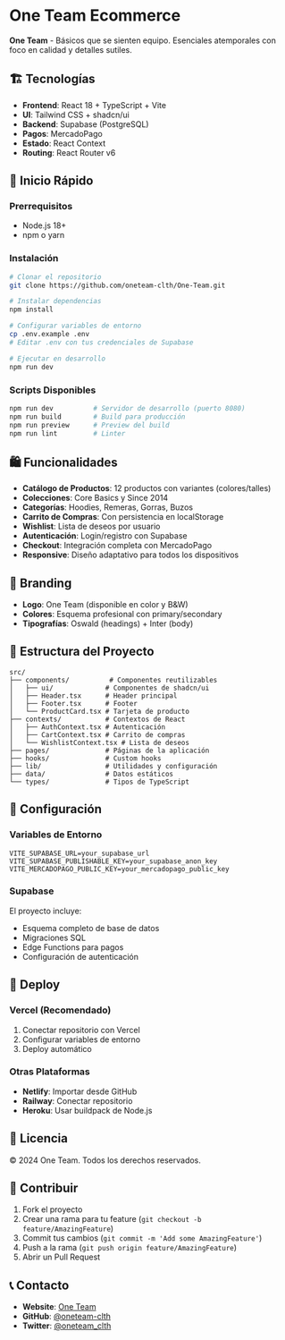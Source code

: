 # One Team Ecommerce

**One Team** - Básicos que se sienten equipo. Esenciales atemporales con foco en calidad y detalles sutiles.

## 🏗️ Tecnologías

- **Frontend**: React 18 + TypeScript + Vite
- **UI**: Tailwind CSS + shadcn/ui
- **Backend**: Supabase (PostgreSQL)
- **Pagos**: MercadoPago
- **Estado**: React Context
- **Routing**: React Router v6

## 🚀 Inicio Rápido

### Prerrequisitos
- Node.js 18+
- npm o yarn

### Instalación

```bash
# Clonar el repositorio
git clone https://github.com/oneteam-clth/One-Team.git

# Instalar dependencias
npm install

# Configurar variables de entorno
cp .env.example .env
# Editar .env con tus credenciales de Supabase

# Ejecutar en desarrollo
npm run dev
```

### Scripts Disponibles

```bash
npm run dev          # Servidor de desarrollo (puerto 8080)
npm run build        # Build para producción
npm run preview      # Preview del build
npm run lint         # Linter
```

## 🛍️ Funcionalidades

- **Catálogo de Productos**: 12 productos con variantes (colores/talles)
- **Colecciones**: Core Basics y Since 2014
- **Categorías**: Hoodies, Remeras, Gorras, Buzos
- **Carrito de Compras**: Con persistencia en localStorage
- **Wishlist**: Lista de deseos por usuario
- **Autenticación**: Login/registro con Supabase
- **Checkout**: Integración completa con MercadoPago
- **Responsive**: Diseño adaptativo para todos los dispositivos

## 🎨 Branding

- **Logo**: One Team (disponible en color y B&W)
- **Colores**: Esquema profesional con primary/secondary
- **Tipografías**: Oswald (headings) + Inter (body)

## 📁 Estructura del Proyecto

```
src/
├── components/          # Componentes reutilizables
│   ├── ui/             # Componentes de shadcn/ui
│   ├── Header.tsx      # Header principal
│   ├── Footer.tsx      # Footer
│   └── ProductCard.tsx # Tarjeta de producto
├── contexts/           # Contextos de React
│   ├── AuthContext.tsx # Autenticación
│   ├── CartContext.tsx # Carrito de compras
│   └── WishlistContext.tsx # Lista de deseos
├── pages/              # Páginas de la aplicación
├── hooks/              # Custom hooks
├── lib/                # Utilidades y configuración
├── data/               # Datos estáticos
└── types/              # Tipos de TypeScript
```

## 🔧 Configuración

### Variables de Entorno

```env
VITE_SUPABASE_URL=your_supabase_url
VITE_SUPABASE_PUBLISHABLE_KEY=your_supabase_anon_key
VITE_MERCADOPAGO_PUBLIC_KEY=your_mercadopago_public_key
```

### Supabase

El proyecto incluye:
- Esquema completo de base de datos
- Migraciones SQL
- Edge Functions para pagos
- Configuración de autenticación

## 🚀 Deploy

### Vercel (Recomendado)

1. Conectar repositorio con Vercel
2. Configurar variables de entorno
3. Deploy automático

### Otras Plataformas

- **Netlify**: Importar desde GitHub
- **Railway**: Conectar repositorio
- **Heroku**: Usar buildpack de Node.js

## 📄 Licencia

© 2024 One Team. Todos los derechos reservados.

## 🤝 Contribuir

1. Fork el proyecto
2. Crear una rama para tu feature (`git checkout -b feature/AmazingFeature`)
3. Commit tus cambios (`git commit -m 'Add some AmazingFeature'`)
4. Push a la rama (`git push origin feature/AmazingFeature`)
5. Abrir un Pull Request

## 📞 Contacto

- **Website**: [One Team](https://oneteam-clth.github.io/One-Team)
- **GitHub**: [@oneteam-clth](https://github.com/oneteam-clth)
- **Twitter**: [@oneteam_clth](https://twitter.com/oneteam_clth)